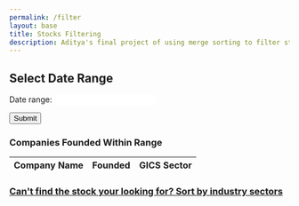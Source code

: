 ```yaml
---
permalink: /filter
layout: base
title: Stocks Filtering
description: Aditya's final project of using merge sorting to filter stock data.
---
```


<head>
    <meta charset="UTF-8">
    <meta name="viewport" content="width=device-width, initial-scale=1.0">
    <title>Date Range Slider and Table</title>
    <link rel="stylesheet" href="https://cdnjs.cloudflare.com/ajax/libs/noUiSlider/14.6.3/nouislider.min.css">
</head>
<body>
    <h2>Select Date Range</h2>
    <div id="slider-range"></div>
    <p>
        <label for="amount">Date range:</label>
        <input type="text" id="amount" readonly style="border:0; color:#f6931f; font-weight:bold;">
    </p>
    <button id="submit">Submit</button>

<h3>Companies Founded Within Range</h3>
    <table id="dataTable">
        <thead>
            <tr>
                <th>Company Name</th>
                <th>Founded</th>
                <th>GICS Sector</th>
            </tr>
        </thead>
        <tbody id="dataBody">
        </tbody>
    </table>
    <h3><a href="/frontgang/sort">Can't find the stock your looking for? Sort by industry sectors</a></h3>


<script src="https://cdnjs.cloudflare.com/ajax/libs/noUiSlider/14.6.3/nouislider.min.js"></script>

<script>
        document.addEventListener('DOMContentLoaded', function () {
            // Get references to the HTML elements
            const slider = document.getElementById('slider-range');
            const amount = document.getElementById('amount');
            const submitBtn = document.getElementById('submit');
            const dataBody = document.getElementById('dataBody');

            // Initialize the noUiSlider
            noUiSlider.create(slider, {
                start: [1900, 2024], // Initial values for the slider handles
                connect: true, // Connect the range between the handles
                range: {
                    'min': 1800, // Minimum value for the slider
                    'max': new Date().getFullYear() // Maximum value for the slider
                },
                step: 1, // Slider increments in steps of 1 year
                tooltips: true, // Show tooltips with the slider values
                format: {
                    to: value => Math.round(value), // Round the slider values for display
                    from: value => Number(value) // Convert the slider values from strings
                }
            });

            // Update the displayed date range when the slider values change
            slider.noUiSlider.on('update', function (values, handle) {
                amount.value = values.map(value => Math.round(value)).join(' - ');
            });

            // Event listener for the submit button
            submitBtn.addEventListener('click', function () {
                // Get the start and end year from the slider
                const startYear = slider.noUiSlider.get()[0];
                const endYear = slider.noUiSlider.get()[1];

                // Make a POST request to the API with the selected date range
                fetch('http://127.0.0.1:8008/api/found/filter', {
                    method: 'POST',
                    headers: {
                        'Content-Type': 'application/json'
                    },
                    body: JSON.stringify({
                        dates: [`${startYear}-01-01`, `${endYear}-12-31`] // Send the full date range
                    })
                })
                .then(response => {
                    if (!response.ok) {
                        throw new Error('Network response was not ok');
                    }
                    return response.json();
                })
                .then(data => {
                    // Render the received data into the table
                    renderData(data);
                })
                .catch(error => {
                    console.error('Error fetching data:', error);
                    alert('Error fetching data:', error);
                });

                // Function to render the data into the table
                function renderData(data) {
                    dataBody.innerHTML = ''; // Clear previous data
                    if (data.length === 0) {
                        dataBody.innerHTML = '<tr><td colspan="3">No companies found in this range.</td></tr>';
                    } else {
                        // Create a new row for each company in the data
                        data.forEach(function (company) {
                            const row = document.createElement('tr');
                            row.innerHTML = `<td>${company['Company Name']}</td><td>${company['Founded']}</td><td>${company['GICS Sector']}</td>`;
                            dataBody.appendChild(row);
                        });
                    }
                }
            });
        });
    </script>
</body>